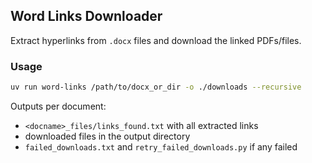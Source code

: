 ## Word Links Downloader

Extract hyperlinks from `.docx` files and download the linked PDFs/files.

### Usage

```bash
uv run word-links /path/to/docx_or_dir -o ./downloads --recursive
```

Outputs per document:
- `<docname>_files/links_found.txt` with all extracted links
- downloaded files in the output directory
- `failed_downloads.txt` and `retry_failed_downloads.py` if any failed


